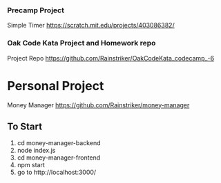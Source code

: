 ### Precamp Project
  Simple Timer 
  https://scratch.mit.edu/projects/403086382/

### Oak Code Kata Project and Homework repo

  Project Repo
  https://github.com/Rainstriker/OakCodeKata_codecamp_-6

# Personal Project

  Money Manager
  https://github.com/Rainstriker/money-manager

  ## To Start
  1. cd money-manager-backend
  2. node index.js
  3. cd money-manager-frontend
  4. npm start
  5. go to http://localhost:3000/

